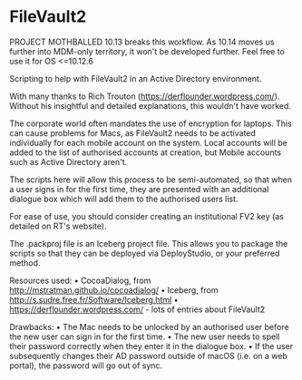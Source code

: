 # FileVault2

PROJECT MOTHBALLED
10.13 breaks this workflow. As 10.14 moves us further into MDM-only territory, it won't be developed further. Feel free to use it for OS <=10.12.6

Scripting to help with FileVault2 in an Active Directory environment.

With many thanks to Rich Trouton (https://derflounder.wordpress.com/).
Without his insightful and detailed explanations, this wouldn't have
worked.

The corporate world often mandates the use of encryption for laptops.
This can cause problems for Macs, as FileVault2 needs to be activated
individually for each mobile account on the system. Local accounts will
be added to the list of authorised accounts at creation, but Mobile
accounts such as Active Directory aren't.

The scripts here will allow this process to be semi-automated, so that
when a user signs in for the first time, they are presented with an
additional dialogue box which will add them to the authorised users
list.

For ease of use, you should consider creating an institutional FV2 key
(as detailed on RT's website).

The .packproj file is an Iceberg project file. This allows you to
package the scripts so that they can be deployed via DeployStudio, or
your preferred method.

Resources used:
• CocoaDialog, from http://mstratman.github.io/cocoadialog/
• Iceberg, from http://s.sudre.free.fr/Software/Iceberg.html
• https://derflounder.wordpress.com/ - lots of entries about FileVault2

Drawbacks: 
• The Mac needs to be unlocked by an authorised user before
the new user can sign in for the first time. 
• The new user needs to spell their password correctly when they enter
 it in the dialogue box. 
• If the user subsequently changes their AD password outside of macOS
(i.e. on a web portal), the password will go out of sync.

